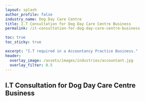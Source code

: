 ```yaml
---
layout: splash 
author_profile: false 
industry_name: Dog Day Care Centre
title: I.T Consultation for Dog Day Care Centre Business
permalink: /it-consultation-for-dog-day-care-centre-business

toc: true
toc_sticky: true

excerpt: "I.T required in a Accountancy Practice Business."
header:
  overlay_image: /assets/images/industries/accountant.jpg
  overlay_filter: 0.5 
---
```


## I.T Consultation for Dog Day Care Centre Business